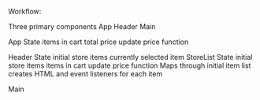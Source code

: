 Workflow:

Three primary components
    App
    Header
    Main

App
    State
        items in cart
        total price
    update price function

Header
    State
        initial store items
        currently selected item
    StoreList
        State
            initial store items
            items in cart
            update price function
        Maps through initial item list
            creates HTML and event listeners for each item




Main